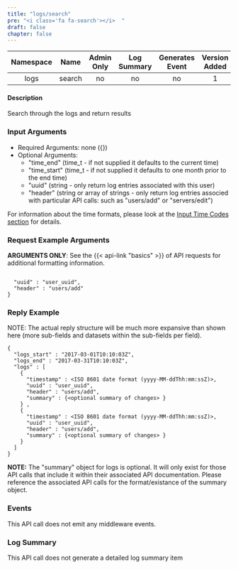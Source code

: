 ```yaml
---
title: "logs/search"
pre: "<i class='fa fa-search'></i>	"
draft: false
chapter: false
---
```


| Namespace | Name | Admin Only | Log Summary | Generates Event | Version Added
|:----------------:|:--------:|:--------:|:--------:|:--------:|:---:|
| logs | search | no | no | no | 1 |

#### Description
Search through the logs and return results

### Input Arguments
* Required Arguments: none ({})
* Optional Arguments: 
   * "time_end" (time_t - if not supplied it defaults to the current time)
   * "time_start" (time_t - if not supplied it defaults to one month prior to the end time)
   * "uuid" (string - only return log entries associated with this user)
   * "header" (string or array of strings - only return log entries associed with particular API calls: such as "users/add" or "servers/edit")

For information about the time formats, please look at the [Input Time Codes section](#input_time_codes) for details.

### Request Example Arguments
**ARGUMENTS ONLY**: See the {{< api-link "basics" >}} of API requests for additional formatting information.

```

  "uuid" : "user_uuid",
  "header" : "users/add"
}
```

### Reply Example
NOTE: The actual reply structure will be much more expansive than shown here (more sub-fields and datasets within the sub-fields per field).
```
{
  "logs_start" : "2017-03-01T10:10:03Z",
  "logs_end" : "2017-03-31T10:10:03Z",
  "logs" : [
    {
      "timestamp" : <ISO 8601 date format (yyyy-MM-ddThh:mm:ssZ)>,
      "uuid" : "user_uuid",
      "header" : "users/add",
      "summary" : {<optional summary of changes> }
    } ,
    {
      "timestamp" : <ISO 8601 date format (yyyy-MM-ddThh:mm:ssZ)>,
      "uuid" : "user_uuid",
      "header" : "users/add",
      "summary" : {<optional summary of changes> }
    } 
  ]
}
```
**NOTE:** The "summary" object for logs is optional. It will only exist for those API calls that include it within their associated API documentation. Please reference the associated API calls for the format/existance of the summary object.

### Events
This API call does not emit any middleware events.


### Log Summary
This API call does not generate a detailed log summary item
